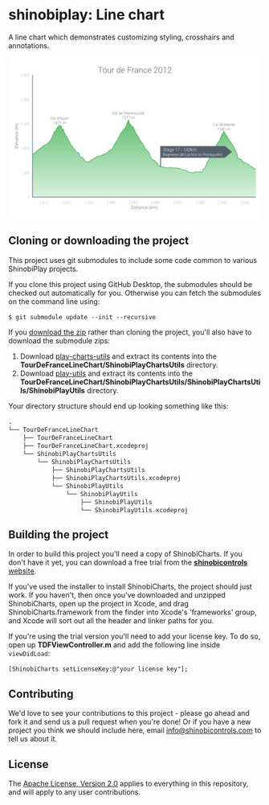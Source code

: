 shinobiplay: Line chart
=======================
A line chart which demonstrates customizing styling, crosshairs and annotations.

![Screenshot](screenshot.png?raw=true)

Cloning or downloading the project
------------------
This project uses git submodules to include some code common to various ShinobiPlay projects.

If you clone this project using GitHub Desktop, the submodules should be checked out automatically for you. Otherwise you can fetch the submodules on the command line using:

    $ git submodule update --init --recursive
    
If you [download the zip](../../archive/master.zip) rather than cloning the project, you'll also have to download the submodule zips:

1. Download [play-charts-utils](https://github.com/ShinobiControls/play-charts-utils/archive/master.zip) and extract its contents into the **TourDeFranceLineChart/ShinobiPlayChartsUtils** directory.
2. Download [play-utils](https://github.com/ShinobiControls/play-utils/archive/master.zip) and extract its contents into the **TourDeFranceLineChart/ShinobiPlayChartsUtils/ShinobiPlayChartsUtils/ShinobiPlayUtils** directory.

Your directory structure should end up looking something like this:

    .
    └── TourDeFranceLineChart
        ├── TourDeFranceLineChart
        ├── TourDeFranceLineChart.xcodeproj
        └── ShinobiPlayChartsUtils
            └── ShinobiPlayChartsUtils
                ├── ShinobiPlayChartsUtils
                ├── ShinobiPlayChartsUtils.xcodeproj
                └── ShinobiPlayUtils
                    └── ShinobiPlayUtils
                        ├── ShinobiPlayUtils
                        └── ShinobiPlayUtils.xcodeproj

Building the project
------------------

In order to build this project you'll need a copy of ShinobiCharts. If you don't have it yet, you can download a free trial from the [**shinobicontrols** website](https://www.shinobicontrols.com).

If you've used the installer to install ShinobiCharts, the project should just work. If you haven't, then once you've downloaded and unzipped ShinobiCharts, open up the project in Xcode, and drag ShinobiCharts.framework from the finder into Xcode's 'frameworks' group, and Xcode will sort out all the header and linker paths for you.

If you're using the trial version you'll need to add your license key. To do so, open up **TDFViewController.m** and add the following line inside `viewDidLoad`:

    [ShinobiCharts setLicenseKey:@"your license key"];

Contributing
------------

We'd love to see your contributions to this project - please go ahead and fork it and send us a pull request when you're done! Or if you have a new project you think we should include here, email info@shinobicontrols.com to tell us about it.

License
-------

The [Apache License, Version 2.0](LICENSE) applies to everything in this repository, and will apply to any user contributions.